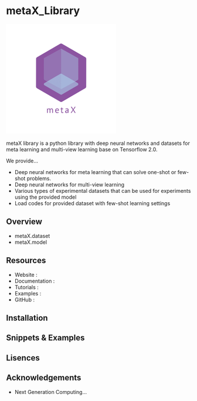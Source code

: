 # metaX_Library
<img src="https://github.com/DGU-AI-LAB/metaX_dev/blob/master/logo_transparent.png" width="300">


metaX library is a python library with deep neural networks and datasets for meta learning and multi-view learning base on Tensorflow 2.0.

We provide...
- Deep neural networks for meta learning that can solve one-shot or few-shot problems.
- Deep neural networks for multi-view learning
- Various types of experimental datasets that can be used for experiments using the provided model 
- Load codes for provided dataset with few-shot learning settings

## Overview
- metaX.dataset
- metaX.model



## Resources
- Website :
- Documentation :
- Tutorials :
- Examples :
- GitHub :

## Installation

## Snippets & Examples

## Lisences

## Acknowledgements
- Next Generation Computing...
